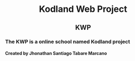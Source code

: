 <h1 align='center'>Kodland Web Project</h1>
<h2 align='center'> KWP</h2>
<h3>The KWP is a online school named Kodland project</h3>
<h4>Created by Jhonathan Santiago Tabare Marcano</h4>